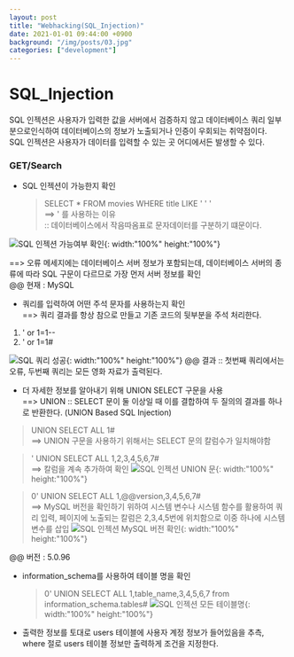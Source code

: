 ```yaml
---
layout: post
title: "Webhacking(SQL_Injection)"
date: 2021-01-01 09:44:00 +0900
background: "/img/posts/03.jpg"
categories: ["development"]
---
```


SQL_Injection
=============

SQL 인젝션은 사용자가 입력한 값을 서버에서 검증하지 않고 데이터베이스
쿼리 일부분으로인식하여 데이터베이스의 정보가 노출되거나 인증이 우회되는 
취약점이다. <br>
SQL 인젝션은 사용자가 데이터를 입력할 수 있는 곳 어디에서든 발생할 수 있다.

### GET/Search

* SQL 인젝션이 가능한지 확인
  > SELECT * FROM movies WHERE title LIKE ' ' ' <br>
==> ' 를 사용하는 이유 <br> :: 데이터베이스에서 작음따옴표로 문자데이터를
                              구분하기 떄문이다.

![SQL 인젝션 가능여부 확인](https://user-images.githubusercontent.com/76092057/103431891-ce5d1700-4c1a-11eb-9b66-b619954a55a3.PNG){: width:"100%" height:"100%"}

==> 오류 메세지에는 데이터베이스 서버 정보가 포함되는데, 데이터베이스
서버의 종류에 따라 SQL 구문이 다르므로 가장 먼저 서버 정보를 확인<br>
@@ 현재 : MySQL

* 쿼리를 입력하여 어떤 주석 문자를 사용하는지 확인 <br> ==> 쿼리 결과를 항상
참으로 만들고 기존 코드의 뒷부분을 주석 처리한다.

1. ' or 1=1--
2. ' or 1=1#

![SQL 쿼리 성공](https://user-images.githubusercontent.com/76092057/103432134-25182000-4c1e-11eb-8cab-69f34d819943.PNG){: width:"100%" height:"100%"}
@@ 결과 :: 첫번째 쿼리에서는 오류, 두번째 쿼리는 모든 영화 자료가 출력된다.


* 더 자세한 정보를 알아내기 위해 UNION SELECT 구문을 사용<br>
==> UNION :: SELECT 문이 둘 이상일 때 이를 결합하여 두 질의의 결과를
하나로 반환한다. (UNION Based SQL Injection)

> UNION SELECT ALL 1# <br>
==> UNION 구문을 사용하기 위해서는 SELECT 문의 칼럼수가 일치해야함

> ' UNION SELECT ALL 1,2,3,4,5,6,7# <br>
==> 칼럼을 계속 추가하여 확인
![SQL 인젝션 UNION 문](https://user-images.githubusercontent.com/76092057/103432258-b340d600-4c1f-11eb-9645-821ad117feab.PNG){: width:"100%" height:"100%"}

> 0' UNION SELECT ALL 1,@@version,3,4,5,6,7# <br>
==> MySQL 버전을 확인하기 위하여 시스템 변수나 시스템 함수를 활용하여 쿼리 입력,
페이지에 노출되는 칼럼은 2,3,4,5번에 위치함으로 이중 하나에 시스템 변수를 삽입
![SQL 인젝션 MySQL 버전 확인](https://user-images.githubusercontent.com/76092057/103432327-7aedc780-4c20-11eb-921d-2365db1547a9.PNG){: width:"100%" height:"100%"}

@@ 버전 : 5.0.96

* information_schema를 사용하여 테이블 명을 확인
  > 0' UNION SELECT ALL 1,table_name,3,4,5,6,7 from information_schema.tables# 
![SQL 인젝션 모든 테이블명](https://user-images.githubusercontent.com/76092057/103432398-81c90a00-4c21-11eb-842a-f34de5eb7b17.PNG){: width:"100%" height:"100%"}

* 출력한 정보를 토대로 users 테이블에 사용자 계정 정보가 들어있음을 추측,
where 절로 users 테이블 정보만 출력하게 조건을 지정한다.



